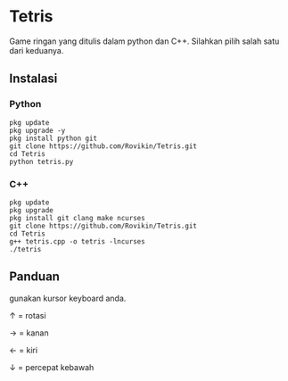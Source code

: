 # Tetris
Game ringan yang ditulis dalam python dan C++. Silahkan pilih salah satu dari keduanya.
## Instalasi
### Python
```
pkg update
pkg upgrade -y
pkg install python git
git clone https://github.com/Rovikin/Tetris.git
cd Tetris
python tetris.py
```
### C++
```
pkg update
pkg upgrade
pkg install git clang make ncurses
git clone https://github.com/Rovikin/Tetris.git
cd Tetris
g++ tetris.cpp -o tetris -lncurses
./tetris
```
## Panduan
gunakan kursor keyboard anda.

↑  = rotasi

→ = kanan

← = kiri

↓  = percepat kebawah
